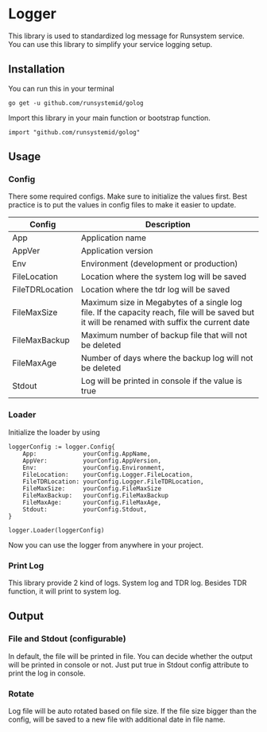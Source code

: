 # Logger

This library is used to standardized log message for Runsystem service.
You can use this library to simplify your service logging setup.

## Installation

You can run this in your terminal

```shell
go get -u github.com/runsystemid/golog
```

Import this library in your main function or bootstrap function.

```golang
import "github.com/runsystemid/golog"
```

## Usage

### Config

There some required configs. Make sure to initialize the values first. Best practice is to put the values in config files to make it easier to update.

| Config | Description |
| --- | --- |
| App | Application name |
| AppVer | Application version |
| Env | Environment (development or production) |
| FileLocation | Location where the system log will be saved |
| FileTDRLocation | Location where the tdr log will be saved |
| FileMaxSize | Maximum size in Megabytes of a single log file. If the capacity reach, file will be saved but it will be renamed with suffix the current date |
| FileMaxBackup | Maximum number of backup file that will not be deleted |
| FileMaxAge | Number of days where the backup log will not be deleted |
| Stdout | Log will be printed in console if the value is true |

### Loader

Initialize the loader by using

```golang
loggerConfig := logger.Config{
    App:             yourConfig.AppName,
    AppVer:          yourConfig.AppVersion,
    Env:             yourConfig.Environment,
    FileLocation:    yourConfig.Logger.FileLocation,
    FileTDRLocation: yourConfig.Logger.FileTDRLocation,
    FileMaxSize:     yourConfig.FileMaxSize
    FileMaxBackup:   yourConfig.FileMaxBackup
    FileMaxAge:      yourConfig.FileMaxAge,
    Stdout:          yourConfig.Stdout,
}

logger.Loader(loggerConfig)
```

Now you can use the logger from anywhere in your project.

### Print Log

This library provide 2 kind of logs. System log and TDR log.
Besides TDR function, it will print to system log.

## Output

### File and Stdout (configurable)

In default, the file will be printed in file. You can decide whether the output will be printed in console or not.
Just put true in Stdout config attribute to print the log in console.

### Rotate

Log file will be auto rotated based on file size. If the file size bigger than the config, will be saved to a new file with additional date in file name.
